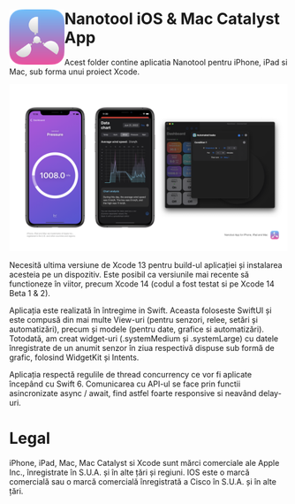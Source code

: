 # <img align="left" src="/repoAssets/nanotoolApp.png" width="100" alt="Nanotool logo"> Nanotool iOS & Mac Catalyst App
Acest folder contine aplicatia Nanotool pentru iPhone, iPad si Mac, sub forma unui proiect Xcode. 

<img  src="/repoAssets/nanotoolAppPosterImage.png" alt="Nanotool App Banner">

Necesită ultima versiune de Xcode 13 pentru build-ul aplicației și instalarea acesteia pe un dispozitiv. Este posibil ca versiunile mai recente să functioneze în viitor, precum Xcode 14 (codul a fost testat si pe Xcode 14 Beta 1 & 2).

Aplicația este realizată în întregime in Swift. Aceasta foloseste SwiftUI și este compusă din mai multe View-uri (pentru senzori, relee, setări și automatizări), precum și modele (pentru date, grafice si automatizări). Totodată, am creat widget-uri (.systemMedium și .systemLarge) cu datele înregistrate de un anumit senzor în ziua respectivă dispuse sub formă de grafic, folosind WidgetKit și Intents.

Aplicația respectă regulile de thread concurrency ce vor fi aplicate începând cu Swift 6. Comunicarea cu API-ul se face prin functii asincronizate async / await, find astfel foarte responsive si neavând delay-uri.

# Legal
iPhone, iPad, Mac, Mac Catalyst si Xcode sunt mărci comerciale ale Apple Inc., înregistrate în S.U.A. și în alte țări și regiuni.
IOS este o marcă comercială sau o marcă comercială înregistrată a Cisco în S.U.A. și în alte țări.

